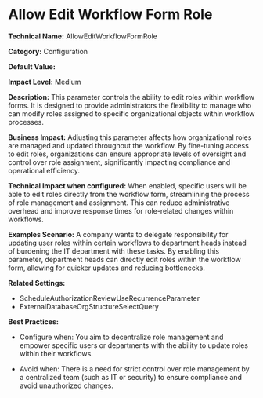 # Allow Edit Workflow Form Role

**Technical Name:** AllowEditWorkflowFormRole

**Category:** Configuration

**Default Value:**

**Impact Level:** Medium

**Description:** This parameter controls the ability to edit roles within workflow forms. It is designed to provide administrators the flexibility to manage who can modify roles assigned to specific organizational objects within workflow processes.

**Business Impact:** Adjusting this parameter affects how organizational roles are managed and updated throughout the workflow. By fine-tuning access to edit roles, organizations can ensure appropriate levels of oversight and control over role assignment, significantly impacting compliance and operational efficiency.

**Technical Impact when configured:** When enabled, specific users will be able to edit roles directly from the workflow form, streamlining the process of role management and assignment. This can reduce administrative overhead and improve response times for role-related changes within workflows.

**Examples Scenario:** A company wants to delegate responsibility for updating user roles within certain workflows to department heads instead of burdening the IT department with these tasks. By enabling this parameter, department heads can directly edit roles within the workflow form, allowing for quicker updates and reducing bottlenecks.

**Related Settings:** 

- ScheduleAuthorizationReviewUseRecurrenceParameter
- ExternalDatabaseOrgStructureSelectQuery

**Best Practices:** 

- Configure when: You aim to decentralize role management and empower specific users or departments with the ability to update roles within their workflows.
  
- Avoid when: There is a need for strict control over role management by a centralized team (such as IT or security) to ensure compliance and avoid unauthorized changes.